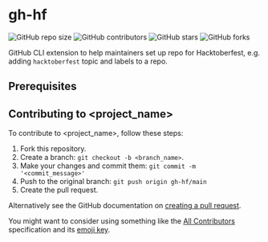 # gh-hf

<!--- These are examples. See https://shields.io for others or to customize this set of shields. You might want to include dependencies, project status and licence info here --->
![GitHub repo size](https://img.shields.io/github/repo-size/dtinth/gh-hf)
![GitHub contributors](https://img.shields.io/github/contributors/sdtinth/gh-hf)
![GitHub stars](https://img.shields.io/github/stars/dtinth/gh-hf)
![GitHub forks](https://img.shields.io/github/forks/dtinth/gh-hfl)

GitHub CLI extension to help maintainers set up repo for Hacktoberfest, e.g. adding `hacktoberfest` topic and labels to a repo.

## Prerequisites

## Contributing to <project_name>
<!--- If your README is long or you have some specific process or steps you want contributors to follow, consider creating a separate CONTRIBUTING.md file--->
To contribute to <project_name>, follow these steps:

1. Fork this repository.
2. Create a branch: `git checkout -b <branch_name>`.
3. Make your changes and commit them: `git commit -m '<commit_message>'`
4. Push to the original branch: `git push origin gh-hf/main`
5. Create the pull request.

Alternatively see the GitHub documentation on [creating a pull request](https://help.github.com/en/github/collaborating-with-issues-and-pull-requests/creating-a-pull-request).

You might want to consider using something like the [All Contributors](https://github.com/all-contributors/all-contributors) specification and its [emoji key](https://allcontributors.org/docs/en/emoji-key).
